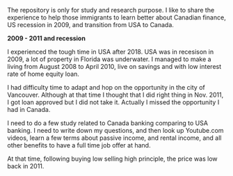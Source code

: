 The repository is only for study and research purpose. I like to share the experience to help those immigrants to learn better about Canadian finance, US recession in 2009, and transition from USA to Canada. 

**2009 - 2011 and recession**

I experienced the tough time in USA after 2018. USA was in recesison in 2009, a lot of property in Florida was underwater. I managed to make a living from August 2008 to April 2010, live on savings and with low interest rate of home equity loan. 

I had difficulty time to adapt and hop on the opportunity in the city of Vancouver. Although at that time I thought that I did right thing in Nov. 2011, I got loan approved but I did not take it. Actually I missed the opportunity I had in Canada. 

I need to do a few study related to Canada banking comparing to USA banking. I need to write down my questions, and then look up Youtube.com videos, learn a few terms about passive income, and rental income, and all other benefits to have a full time job offer at hand. 

At that time, following buying low selling high principle, the price was low back in 2011. 


